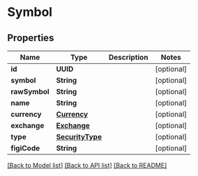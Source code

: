 # Symbol

## Properties
Name | Type | Description | Notes
------------ | ------------- | ------------- | -------------
**id** | **UUID** |  | [optional] 
**symbol** | **String** |  | [optional] 
**rawSymbol** | **String** |  | [optional] 
**name** | **String** |  | [optional] 
**currency** | [**Currency**](Currency.md) |  | [optional] 
**exchange** | [**Exchange**](Exchange.md) |  | [optional] 
**type** | [**SecurityType**](SecurityType.md) |  | [optional] 
**figiCode** | **String** |  | [optional] 

[[Back to Model list]](../README.md#models) [[Back to API list]](../README.md#api-endpoints) [[Back to README]](../README.md)


